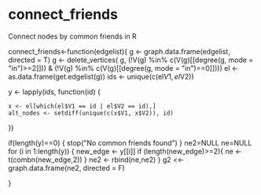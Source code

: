# connect_friends
Connect nodes by common friends in R

connect_friends<-function(edgelist){
  g <- graph.data.frame(edgelist, directed = T)
  g <- delete_vertices( g, 
                        (!V(g) %in% c(V(g)[[degree(g, mode = "in")>=2]])) & 
                          (!V(g) %in% c(V(g)[[degree(g, mode = "in")==0]])))
  el <- as.data.frame(get.edgelist(g))
  ids <- unique(c(el$V1, el$V2))
  
  y <- lapply(ids, function(id) {
    
    x <- el[which(el$V1 == id | el$V2 == id),]
    alt_nodes <- setdiff(unique(c(x$V1, x$V2)), id)
    
  })
  
  if(length(y)==0) {
    stop("No common friends found")
  }
  ne2=NULL
  ne=NULL
  for (i in 1:length(y)) {
    new_edge <- y[[i]]
    if (length(new_edge)>=2){
      ne <- t(combn(new_edge,2))
    }
    ne2 <- rbind(ne,ne2)
  }
  g2  <<-  graph.data.frame(ne2, directed  =  F)
  
}



